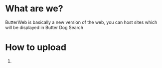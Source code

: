 # What are we?
ButterWeb is basically a new version of the web, you can host sites which will be displayed in Butter Dog Search

# How to upload
1. 
